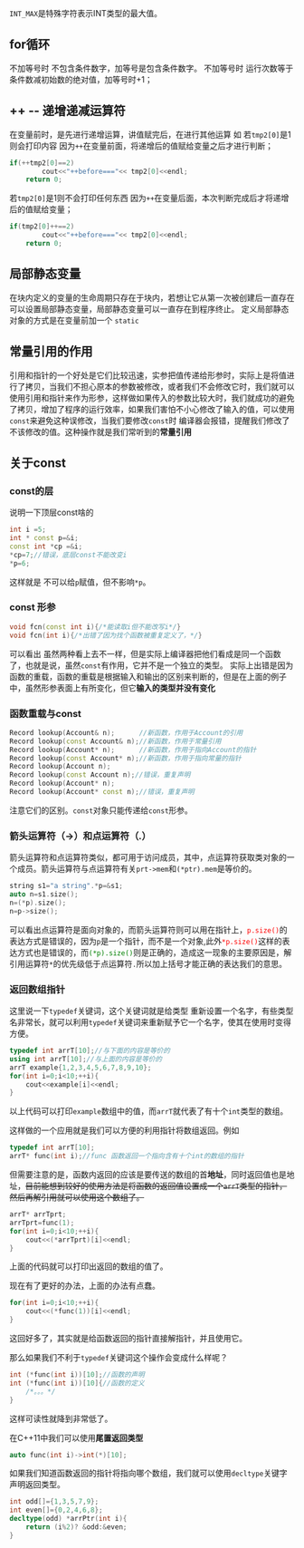 `INT_MAX`是特殊字符表示INT类型的最大值。

## for循环 
不加等号时 不包含条件数字，加等号是包含条件数字。
不加等号时 运行次数等于条件数减初始数的绝对值，加等号时+1；

## ++ -- 递增递减运算符
在变量前时，是先进行递增运算，讲值赋完后，在进行其他运算
如
若`tmp2[0]`是1则会打印内容 因为`++`在变量前面，将递增后的值赋给变量之后才进行判断；

```cpp
if(++tmp2[0]==2)
        cout<<"++before==="<< tmp2[0]<<endl;
    return 0;
```

若`tmp2[0]`是1则不会打印任何东西 因为`++`在变量后面，本次判断完成后才将递增后的值赋给变量；
```cpp
if(tmp2[0]++==2)
        cout<<"++before==="<< tmp2[0]<<endl;
    return 0;
```

## 局部静态变量
在块内定义的变量的生命周期只存在于块内，若想让它从第一次被创建后一直存在可以设置局部静态变量，局部静态变量可以一直存在到程序终止。
定义局部静态对象的方式是在变量前加一个 ``static``


## 常量引用的作用
引用和指针的一个好处是它们比较迅速，实参把值传递给形参时，实际上是将值进行了拷贝，当我们不担心原本的参数被修改，或者我们不会修改它时，我们就可以使用引用和指针来作为形参，这样做如果传入的参数比较大时，我们就成功的避免了拷贝，增加了程序的运行效率，如果我们害怕不小心修改了输入的值，可以使用`const`来避免这种误修改，当我们要修改``const``时 编译器会报错，提醒我们修改了不该修改的值。这种操作就是我们常听到的**常量引用**                                                                                                                                

## 关于const
### const的层
说明一下顶层const啥的
```cpp
int i =5;
int * const p=&i; 
const int *cp =&i;
*cp=7;//错误，底层const不能改变i
*p=6;
```
这样就是 不可以给``p``赋值，但不影响``*p``。

### const 形参
```cpp
void fcn(const int i){/*能读取i但不能改写i*/}
void fcn(int i){/*出错了因为找个函数被重复定义了，*/}
```
可以看出 虽然两种看上去不一样，但是实际上编译器把他们看成是同一个函数了，也就是说，虽然`const`有作用，它并不是一个独立的类型。
实际上出错是因为函数的重载，函数的重载是根据输入和输出的区别来判断的，但是在上面的例子中，虽然形参表面上有所变化，但它**输入的类型并没有变化**

### 函数重载与const

```cpp
Record lookup(Account& n);		//新函数，作用于Account的引用
Record lookup(const Account& n);//新函数，作用于常量引用
Record lookup(Account* n);		//新函数，作用于指向Account的指针
Record lookup(const Account* n);//新函数，作用于指向常量的指针
Record lookup(Account n);		
Record lookup(const Account n);//错误，重复声明
Record lookup(Account* n);		
Record lookup(Account* const n);//错误，重复声明
```

注意它们的区别。`const`对象只能传递给`const`形参。


### 箭头运算符（->）和点运算符（.）
箭头运算符和点运算符类似，都可用于访问成员，其中，点运算符获取类对象的一个成员。箭头运算符与点运算符有关`prt->mem`和`(*ptr).mem`是等价的。
```cpp
string s1="a string".*p=&s1;
auto n=s1.size();
n=(*p).size();
n=p->size();
```
可以看出点运算符是面向对象的，而箭头运算符则可以用在指针上，<font color=red>`p.size()`</font>的表达方式是错误的，因为`p`是一个指针，而不是一个对象,此外<font color=red>`*p.size()`</font>这样的表达方式也是错误的，而<font color=green>`(*p).size()`</font>则是正确的，造成这一现象的主要原因是，解引用运算符`*`的优先级低于点运算符`.`所以加上括号才能正确的表达我们的意思。

### 返回数组指针

这里说一下``typedef``关键词，这个关键词就是给类型 重新设置一个名字，有些类型名非常长，就可以利用`typedef`关键词来重新赋予它一个名字，使其在使用时变得方便。

```cpp
typedef int arrT[10];//与下面的内容是等价的
using int arrT[10];//与上面的内容是等价的
arrT example{1,2,3,4,5,6,7,8,9,10};
for(int i=0;i<10;++i){
    cout<<example[i]<<endl;
}
```

以上代码可以打印`example`数组中的值，而`arrT`就代表了有十个`int`类型的数组。

这样做的一个应用就是我们可以方便的利用指针将数组返回。例如

```cpp
typedef int arrT[10];
arrT* func(int i);//func 函数返回一个指向含有十个int的数组的指针
```

但需要注意的是，函数内返回的应该是要传送的数组的首**地址**，同时返回值也是地址，~~目前能想到较好的使用方法是将函数的返回值设置成一个`arrT`类型的指针，然后再解引用就可以使用这个数组了。~~

```cpp
arrT* arrTprt;
arrTprt=func(1);
for(int i=0;i<10;++i){
    cout<<(*arrTprt)[i]<<endl;
}
```

上面的代码就可以打印出返回的数组的值了。

现在有了更好的办法，上面的办法有点蠢。

```cpp
for(int i=0;i<10;++i){
    cout<<(*func(1))[i]<<endl;
}
```

这回好多了，其实就是给函数返回的指针直接解指针，并且使用它。

那么如果我们不利于`typedef`关键词这个操作会变成什么样呢？

```cpp
int (*func(int i))[10];//函数的声明
int (*func(int i))[10]{//函数的定义
    /*。。。*/
}
```

这样可读性就降到非常低了。

在C++11中我们可以使用**尾置返回类型**

```cpp
auto func(int i)->int(*)[10];
```

如果我们知道函数返回的指针将指向哪个数组，我们就可以使用`decltype`关键字声明返回类型。

```cpp
int odd[]={1,3,5,7,9};
int even[]={0,2,4,6,8};
decltype(odd) *arrPtr(int i){
    return (i%2)? &odd:&even;
}
```

## 





